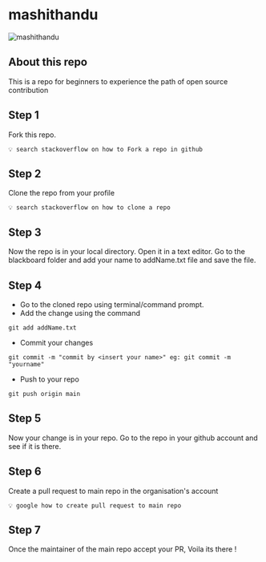 # mashithandu

![mashithandu](https://github.com/tinkerhub-org/mashithandu/blob/main/resources/rajesh-mashithandu.jpg)

## About this repo 

This is a repo for beginners to experience the path of open source contribution


## Step 1

Fork this repo.

```
💡 search stackoverflow on how to Fork a repo in github

```

## Step 2 

Clone the repo from your profile

```
💡 search stackoverflow on how to clone a repo
```

## Step 3

Now the repo is in your local directory. Open it in a text editor. Go to the blackboard folder and add your name to addName.txt file and save the file.

## Step 4

- Go to the cloned repo using terminal/command prompt.
- Add the change using the command
```
git add addName.txt
```
- Commit your changes 
```
git commit -m "commit by <insert your name>" eg: git commit -m "yourname"
```
- Push to your repo
```
git push origin main
```

## Step 5

Now your change is in your repo. Go to the repo in your github account and see if it is there.

## Step 6

Create a pull request to main repo in the organisation's account

```
💡 google how to create pull request to main repo
```

## Step 7

Once the maintainer of the main repo accept your PR, Voila its there !

